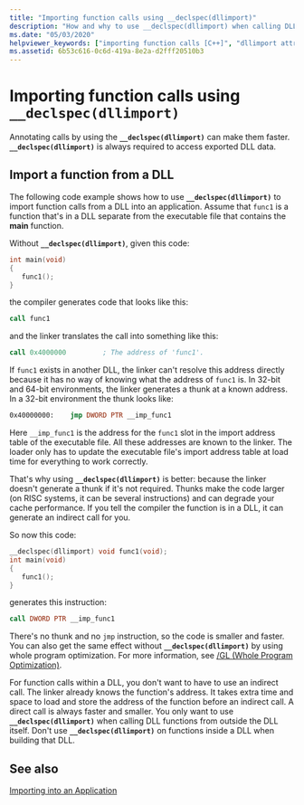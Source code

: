 ```yaml
---
title: "Importing function calls using __declspec(dllimport)"
description: "How and why to use __declspec(dllimport) when calling DLL data and functions."
ms.date: "05/03/2020"
helpviewer_keywords: ["importing function calls [C++]", "dllimport attribute [C++], function call imports", "__declspec(dllimport) keyword [C++]", "function calls [C++], importing"]
ms.assetid: 6b53c616-0c6d-419a-8e2a-d2fff20510b3
---
```

# Importing function calls using `__declspec(dllimport)`

Annotating calls by using the **`__declspec(dllimport)`** can make them faster. **`__declspec(dllimport)`** is always required to access exported DLL data.

## Import a function from a DLL

The following code example shows how to use **`__declspec(dllimport)`** to import function calls from a DLL into an application. Assume that `func1` is a function that's in a DLL separate from the executable file that contains the **main** function.

Without **`__declspec(dllimport)`**, given this code:

```C
int main(void)
{
   func1();
}
```

the compiler generates code that looks like this:

```asm
call func1
```

and the linker translates the call into something like this:

```asm
call 0x4000000         ; The address of 'func1'.
```

If `func1` exists in another DLL, the linker can't resolve this address directly because it has no way of knowing what the address of `func1` is. In 32-bit and 64-bit environments, the linker generates a thunk at a known address. In a 32-bit environment the thunk looks like:

```asm
0x40000000:    jmp DWORD PTR __imp_func1
```

Here `__imp_func1` is the address for the `func1` slot in the import address table of the executable file. All these addresses are known to the linker. The loader only has to update the executable file's import address table at load time for everything to work correctly.

That's why using **`__declspec(dllimport)`** is better: because the linker doesn't generate a thunk if it's not required. Thunks make the code larger (on RISC systems, it can be several instructions) and can degrade your cache performance. If you tell the compiler the function is in a DLL, it can generate an indirect call for you.

So now this code:

```C
__declspec(dllimport) void func1(void);
int main(void)
{
   func1();
}
```

generates this instruction:

```asm
call DWORD PTR __imp_func1
```

There's no thunk and no `jmp` instruction, so the code is smaller and faster. You can also get the same effect without **`__declspec(dllimport)`** by using whole program optimization. For more information, see [/GL (Whole Program Optimization)](reference/gl-whole-program-optimization.md).

For function calls within a DLL, you don't want to have to use an indirect call. The linker already knows the function's address. It takes extra time and space to load and store the address of the function before an indirect call. A direct call is always faster and smaller. You only want to use **`__declspec(dllimport)`** when calling DLL functions from outside the DLL itself. Don't use **`__declspec(dllimport)`** on functions inside a DLL when building that DLL.

## See also

[Importing into an Application](importing-into-an-application.md)
